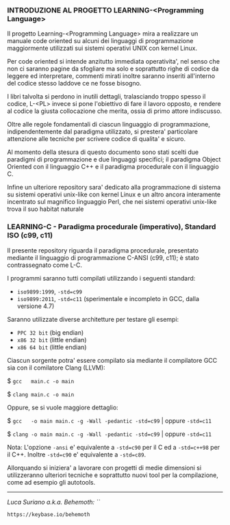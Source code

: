 ### INTRODUZIONE AL PROGETTO LEARNING-\<Programming Language\>

Il progetto Learning-\<Programming Language\> mira a realizzare un manuale 
code oriented su alcuni dei linguaggi di programmazione maggiormente 
utilizzati sui sistemi operativi UNIX con kernel Linux.

Per code oriented si intende anzitutto immediata operativita', nel senso che
non ci saranno pagine da sfogliare ma solo e soprattutto righe di codice da
leggere ed interpretare, commenti mirati inoltre saranno inseriti all'interno
del codice stesso laddove ce ne fosse bisogno.

I libri talvolta si perdono in inutili dettagli, tralasciando troppo spesso
il codice, L-\<PL\> invece si pone l'obiettivo di fare il lavoro opposto, e
rendere al codice la giusta collocazione che merita, ossia di primo attore
indiscusso.

Oltre alle regole fondamentali di ciascun linguaggio di programmazione, 
indipendentemente dal paradigma utilizzato, si prestera' particolare 
attenzione alle tecniche per scrivere codice di qualita' e sicuro.

Al momento della stesura di questo documento sono stati scelti due paradigmi
di programmazione e due linguaggi specifici; il paradigma Object Oriented 
con il linguaggio C++ e il paradigma procedurale con il linguaggio C.

Infine un ulteriore repository sara' dedicato alla programmazione di sistema
su sistemi operativi unix-like con kernel Linux e un altro ancora interamente 
incentrato sul magnifico linguaggio Perl, che nei sistemi operativi unix-like 
trova il suo habitat naturale

### LEARNING-C - Paradigma procedurale (imperativo), Standard ISO (c99, c11)

Il presente repository riguarda il paradigma procedurale, presentato mediante
il linguaggio di programmazione C-ANSI (c99, c11);  è stato contrassegnato
come L-C.

I programmi saranno tutti compilati utilizzando i seguenti standard:
- `iso9899:1999`, ``-std=c99``
- `iso9899:2011`, ``-std=c11`` (sperimentale e incompleto in GCC, dalla versione 4.7)

Saranno utilizzate diverse architetture per testare gli esempi: 
- `PPC 32 bit` (big endian)
- `x86 32 bit` (little endian)
- `x86 64 bit` (little endian)

Ciascun sorgente potra' essere compilato sia mediante il compilatore GCC sia
con il comilatore Clang (LLVM):

$ ``gcc   main.c -o main``

$ ``clang main.c -o main``

Oppure, se si vuole maggiore dettaglio:

$ ``gcc   -o main main.c -g -Wall -pedantic -std=c99`` | oppure ``-std=c11``

$ ``clang -o main main.c -g -Wall -pedantic -std=c99`` | oppure ``-std=c11``

Nota: L'opzione `-ansi` e' equivalente a `-std=c90` per il C ed a `-std=c++98` per il
      C++. Inoltre `-std=c90` e' equivalente a `-std=c89`.

Allorquando si iniziera' a lavorare con progetti di medie dimensioni si
utilizzeranno ulteriori tecniche e soprattutto nuovi tool per la compilazione, 
come ad esempio gli autotools.

<hr />

<address>Luca Suriano a.k.a. Behemoth: `<behemoth _at_ autistici _dot_ org>`</address>

<url>`https://keybase.io/behemoth`</url>

